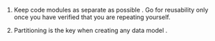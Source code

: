 1. Keep code modules as separate as possible . Go for reusability only once you have verified that you are repeating yourself. 

2. Partitioning is the key when creating any data model . 
